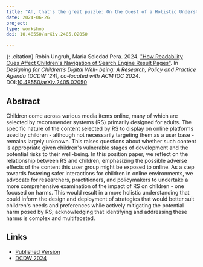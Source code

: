 ```yaml
---
title: "Ah, that's the great puzzle: On the Quest of a Holistic Understanding of the Harms of Recommender Systems on Children"
date: 2024-06-26
project: 
type: workshop
doi: 10.48550/arXiv.2405.02050

---
```


{: .citation}
Robin Ungruh, Maria Soledad Pera. 2024. ["How Readability Cues Affect Children's Navigation of Search Engine Result Pages"](#). In <cite> Designing for Children’s Digital Well- being: A Research, Policy and Practice Agenda (DCDW ’24), co-located with ACM IDC 2024</cite>. DOI:[10.48550/arXiv.2405.02050](https://doi.org/10.48550/arXiv.2405.02050)

## Abstract

Children come across various media items online, many of which are selected by recommender systems (RS) primarily designed for adults. The specific nature of the content selected by RS to display on online platforms used by children - although not necessarily targeting them as a user base - remains largely unknown. This raises questions about whether such content is appropriate given children's vulnerable stages of development and the potential risks to their well-being.
In this position paper, we reflect on the relationship between RS and children, emphasizing the possible adverse effects of the content this user group might be exposed to online. As a step towards fostering safer interactions for children in online environments, we advocate for researchers, practitioners, and policymakers to undertake a more comprehensive examination of the impact of RS on children - one focused on harms. This would result in a more holistic understanding that could inform the design and deployment of strategies that would better suit children's needs and preferences while actively mitigating the potential harm posed by RS; acknowledging that identifying and addressing these harms is complex and multifaceted.

## Links

* [Published Version](https://arxiv.org/pdf/2405.02050)
* [DCDW 2024](https://dl.acm.org/doi/10.1145/3628516.3661154)
